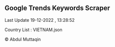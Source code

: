 

## Google Trends Keywords Scraper 
 
Last Update 19-12-2022 , 13:28:52

Country List :
VIETNAM.json



© Abdul Muttaqin 
